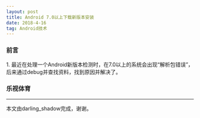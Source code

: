 ```yaml
---
layout: post
title: Android 7.0以上下载新版本安装
date: 2018-4-16
tag: Android技术
---
```


<h3>前言</h3>
1. 最近在处理一个Android新版本检测时，在7.0以上的系统会出现“解析包错误”，后来通过debug并查找资料，找到原因并解决了。

           
<h3>乐视体育</h3>





-------------------------------
本文由darling_shadow完成，谢谢。
 
 

